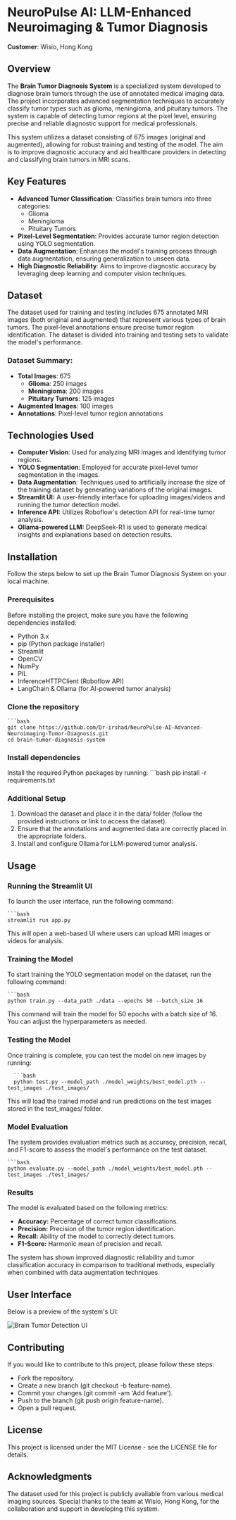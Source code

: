 # NeuroPulse AI: LLM-Enhanced Neuroimaging & Tumor Diagnosis

**Customer**: Wisio, Hong Kong  

## Overview

The **Brain Tumor Diagnosis System** is a specialized system developed to diagnose brain tumors through the use of annotated medical imaging data. The project incorporates advanced segmentation techniques to accurately classify tumor types such as glioma, meningioma, and pituitary tumors. The system is capable of detecting tumor regions at the pixel level, ensuring precise and reliable diagnostic support for medical professionals.

This system utilizes a dataset consisting of 675 images (original and augmented), allowing for robust training and testing of the model. The aim is to improve diagnostic accuracy and aid healthcare providers in detecting and classifying brain tumors in MRI scans.

## Key Features

- **Advanced Tumor Classification**: Classifies brain tumors into three categories:
  - Glioma
  - Meningioma
  - Pituitary Tumors
- **Pixel-Level Segmentation**: Provides accurate tumor region detection using YOLO segmentation.
- **Data Augmentation**: Enhances the model's training process through data augmentation, ensuring generalization to unseen data.
- **High Diagnostic Reliability**: Aims to improve diagnostic accuracy by leveraging deep learning and computer vision techniques.

## Dataset

The dataset used for training and testing includes 675 annotated MRI images (both original and augmented) that represent various types of brain tumors. The pixel-level annotations ensure precise tumor region identification. The dataset is divided into training and testing sets to validate the model's performance.

### Dataset Summary:

- **Total Images**: 675
  - **Glioma**: 250 images
  - **Meningioma**: 200 images
  - **Pituitary Tumors**: 125 images
- **Augmented Images**: 100 images
- **Annotations**: Pixel-level tumor region annotations

## Technologies Used

- **Computer Vision**: Used for analyzing MRI images and identifying tumor regions.
- **YOLO Segmentation**: Employed for accurate pixel-level tumor segmentation in the images.
- **Data Augmentation**: Techniques used to artificially increase the size of the training dataset by generating variations of the original images.
- **Streamlit UI:** A user-friendly interface for uploading images/videos and running the tumor detection model.
- **Inference API:** Utilizes Roboflow's detection API for real-time tumor analysis.
- **Ollama-powered LLM:** DeepSeek-R1 is used to generate medical insights and explanations based on detection results.
  
## Installation

Follow the steps below to set up the Brain Tumor Diagnosis System on your local machine.

### Prerequisites

Before installing the project, make sure you have the following dependencies installed:

- Python 3.x
- pip (Python package installer)
- Streamlit
- OpenCV
- NumPy
- PIL
- InferenceHTTPClient (Roboflow API)
- LangChain & Ollama (for AI-powered tumor analysis)

### Clone the repository

    ```bash
    git clone https://github.com/Dr-irshad/NeuroPulse-AI-Advanced-Neuroimaging-Tumor-Diagnosis.git
    cd brain-tumor-diagnosis-system

### Install dependencies
Install the required Python packages by running:
    ```bash
    pip install -r requirements.txt

### Additional Setup
  1. Download the dataset and place it in the data/ folder (follow the provided instructions or link to access the dataset).
  2. Ensure that the annotations and augmented data are correctly placed in the appropriate folders.
  3. Install and configure Ollama for LLM-powered tumor analysis.

## Usage

### Running the Streamlit UI
To launch the user interface, run the following command:
  
    ```bash
    streamlit run app.py 

This will open a web-based UI where users can upload MRI images or videos for analysis.

### Training the Model
To start training the YOLO segmentation model on the dataset, run the following command:

    ```bash
    python train.py --data_path ./data --epochs 50 --batch_size 16

This command will train the model for 50 epochs with a batch size of 16. You can adjust the hyperparameters as needed.

### Testing the Model
Once training is complete, you can test the model on new images by running:

      ```bash
      python test.py --model_path ./model_weights/best_model.pth --test_images ./test_images/

This will load the trained model and run predictions on the test images stored in the test_images/ folder.

### Model Evaluation
The system provides evaluation metrics such as accuracy, precision, recall, and F1-score to assess the model's performance on the test dataset.
    
    ```bash
    python evaluate.py --model_path ./model_weights/best_model.pth --test_images ./test_images/

### Results
The model is evaluated based on the following metrics:

- **Accuracy:** Percentage of correct tumor classifications.
- **Precision:** Precision of the tumor region identification.
- **Recall:** Ability of the model to correctly detect tumors.
- **F1-Score:** Harmonic mean of precision and recall.
  
The system has shown improved diagnostic reliability and tumor classification accuracy in comparison to traditional methods, especially when combined with data augmentation techniques.

## User Interface

Below is a preview of the system's UI:

![Brain Tumor Detection UI](output/Brain-tumor.gif)


## Contributing
If you would like to contribute to this project, please follow these steps:

  - Fork the repository.
  - Create a new branch (git checkout -b feature-name).
  - Commit your changes (git commit -am 'Add feature').
  - Push to the branch (git push origin feature-name).
  - Open a pull request.

## License
This project is licensed under the MIT License - see the LICENSE file for details.

## Acknowledgments
The dataset used for this project is publicly available from various medical imaging sources.
Special thanks to the team at Wisio, Hong Kong, for the collaboration and support in developing this system.
